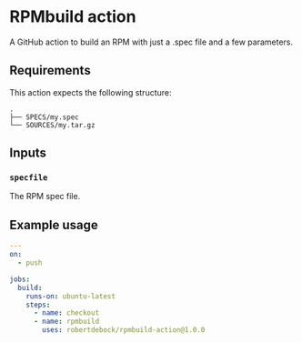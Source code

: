 # RPMbuild action

A GitHub action to build an RPM with just a .spec file and a few parameters.

## Requirements

This action expects the following structure:

```
.
├── SPECS/my.spec
└── SOURCES/my.tar.gz
```

## Inputs

### `specfile`

The RPM spec file.

## Example usage

```yaml
---
on:
  - push

jobs:
  build:
    runs-on: ubuntu-latest
    steps:
      - name: checkout
      - name: rpmbuild
        uses: robertdebock/rpmbuild-action@1.0.0
```
